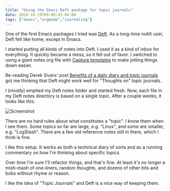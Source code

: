 ```yaml
---
title: "Using the Emacs Deft package for topic journals"
date: 2019-10-19T09:00:43-04:00
tags: ["emacs","orgmode","journaling"]
---
```


One of the first Emacs packages I tried was [Deft](https://jblevins.org/projects/deft/). As a long-time nvAlt user, Deft felt like home, except in Emacs.

I started putting all kinds of notes into Deft. I used it as a kind of inbox for everything. It quickly became a mess, so it fell out of favor. I switched to using a giant notes.org file with [Capture templates](https://orgmode.org/manual/Capture.html) to make jotting things down easier.

Re-reading Derek Sivers' post [Benefits of a daily diary and topic journals](https://sivers.org/dj) got me thinking that Deft might work well for "Thoughts on" topic journals.

I (mostly) emptied my Deft notes folder and started fresh. Now, each file in my Deft notes directory is based on a single topic. After a couple weeks, it looks like this:

![Screenshot](/img/2019/2019-10-19_deft-screenshot.png)


There are no hard rules about what constitutes a "topic". I know them when I see them. Some topics so far are large, e.g. "Linux", and some are smaller, e.g. "LogStash". There are a few old reference notes still in there, which I think is fine. 

I like this setup. It works as both a technical diary of sorts and as a running commentary on how I'm thinking about specific topics. 

Over time I'm sure I'll refactor things, and that's fine. At least it's no longer a mish-mash of one-liners, random thoughts, and dozens of other bits and bobs without rhyme or reason.

I like the idea of "Topic Journals" and Deft is a nice way of keeping them.
